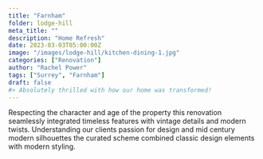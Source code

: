 ```yaml
---
title: "Farnham"
folder: lodge-hill
meta_title: ""
description: "Home Refresh"
date: 2023-03-03T05:00:00Z
image: "/images/lodge-hill/kitchen-dining-1.jpg"
categories: ["Renovation"]
author: "Rachel Power"
tags: ["Surrey", "Farnham"]
draft: false
#> Absolutely thrilled with how our home was transformed!
---
```


Respecting the character and age of the property this renovation seamlessly integrated timeless features with vintage details and modern twists.  Understanding our clients passion for design and mid century modern silhouettes the curated scheme combined classic design elements with modern styling.  
